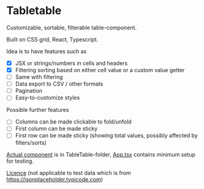 # Tabletable

Customizable, sortable, filterable table-component.

Built on CSS grid, React, Typescript. 

Idea is to have features such as

- [x] JSX or strings/numbers in cells and headers
- [x] Filtering sorting based on either cell value or a custom value getter
- [ ] Same with filtering
- [ ] Data export to CSV / other formats
- [ ] Pagination
- [ ] Easy-to-customize styles

Possible further features

- [ ] Columns can be made clickable to fold/unfold
- [ ] First column can be made sticky
- [ ] First row can be made sticky (showing total values, possibly affected by filters/sorts)

[Actual component](src/TableTable/index.tsx) is in TableTable-folder, [App.tsx](src/App.tsx) contains minimum setup for testing.

[Licence](LICENCE) (not applicable to test data which is from https://jsonplaceholder.typicode.com)
